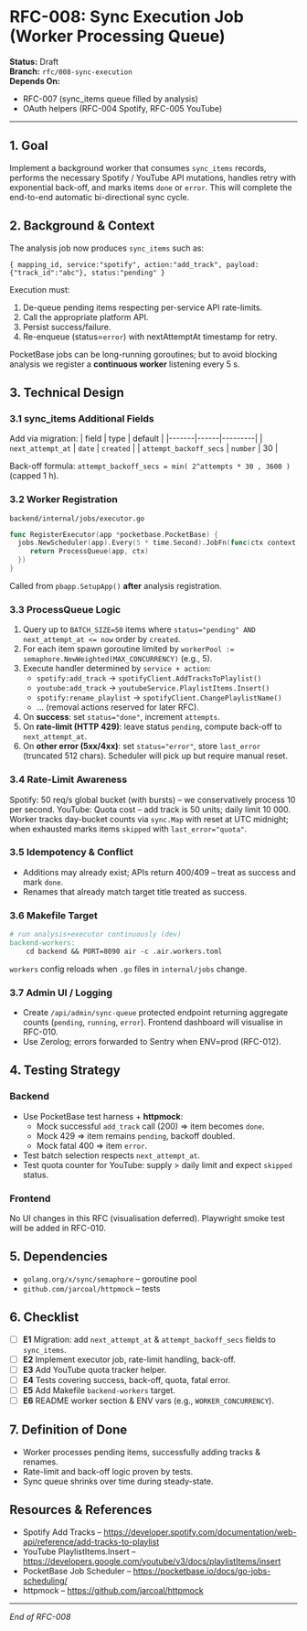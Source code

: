 # RFC-008: Sync Execution Job (Worker Processing Queue)

**Status:** Draft  
**Branch:** `rfc/008-sync-execution`  
**Depends On:**
* RFC-007 (sync_items queue filled by analysis)
* OAuth helpers (RFC-004 Spotify, RFC-005 YouTube)

---

## 1. Goal

Implement a background worker that consumes `sync_items` records, performs the necessary Spotify / YouTube API mutations, handles retry with exponential back-off, and marks items `done` or `error`.  This will complete the end-to-end automatic bi-directional sync cycle.

## 2. Background & Context

The analysis job now produces `sync_items` such as:
```
{ mapping_id, service:"spotify", action:"add_track", payload:{"track_id":"abc"}, status:"pending" }
```
Execution must:
1. De-queue pending items respecting per-service API rate-limits.
2. Call the appropriate platform API.
3. Persist success/failure.
4. Re-enqueue (status=`error`) with nextAttemptAt timestamp for retry.

PocketBase jobs can be long-running goroutines; but to avoid blocking analysis we register a **continuous worker** listening every 5 s.

## 3. Technical Design

### 3.1 sync_items Additional Fields
Add via migration:
| field | type | default |
|-------|------|---------|
| `next_attempt_at` | `date` | `created` |
| `attempt_backoff_secs` | `number` | 30 |

Back-off formula: `attempt_backoff_secs = min( 2^attempts * 30 , 3600 )` (capped 1 h).

### 3.2 Worker Registration
`backend/internal/jobs/executor.go`
```go
func RegisterExecutor(app *pocketbase.PocketBase) {
  jobs.NewScheduler(app).Every(5 * time.Second).JobFn(func(ctx context.Context) error {
     return ProcessQueue(app, ctx)
  })
}
```
Called from `pbapp.SetupApp()` **after** analysis registration.

### 3.3 ProcessQueue Logic
1. Query up to `BATCH_SIZE=50` items where `status="pending" AND next_attempt_at <= now` order by `created`.
2. For each item spawn goroutine limited by `workerPool := semaphore.NewWeighted(MAX_CONCURRENCY)` (e.g., 5).
3. Execute handler determined by `service + action`:
   * `spotify:add_track`  → `spotifyClient.AddTracksToPlaylist()`
   * `youtube:add_track`  → `youtubeService.PlaylistItems.Insert()`
   * `spotify:rename_playlist` → `spotifyClient.ChangePlaylistName()`
   * ... (removal actions reserved for later RFC).
4. On **success**: set `status="done"`, increment `attempts`.
5. On **rate-limit (HTTP 429)**: leave status `pending`, compute back-off to `next_attempt_at`.
6. On **other error (5xx/4xx)**: set `status="error"`, store `last_error` (truncated 512 chars).  Scheduler will pick up but require manual reset.

### 3.4 Rate-Limit Awareness
Spotify: 50 req/s global bucket (with bursts) – we conservatively process 10 per second.
YouTube: Quota cost – add track is 50 units; daily limit 10 000.  Worker tracks day-bucket counts via `sync.Map` with reset at UTC midnight; when exhausted marks items `skipped` with `last_error="quota"`.

### 3.5 Idempotency & Conflict
* Additions may already exist; APIs return 400/409 – treat as success and mark `done`.
* Renames that already match target title treated as success.

### 3.6 Makefile Target
```makefile
# run analysis+executor continuously (dev)
backend-workers:
	cd backend && PORT=8090 air -c .air.workers.toml
```
`workers` config reloads when `.go` files in `internal/jobs` change.

### 3.7 Admin UI / Logging
* Create `/api/admin/sync-queue` protected endpoint returning aggregate counts (`pending`, `running`, `error`).  Frontend dashboard will visualise in RFC-010.
* Use Zerolog; errors forwarded to Sentry when ENV=prod (RFC-012).

## 4. Testing Strategy

### Backend
* Use PocketBase test harness + **httpmock**:
  * Mock successful `add_track` call (200) ⇒ item becomes `done`.
  * Mock 429 ⇒ item remains `pending`, backoff doubled.
  * Mock fatal 400 ⇒ item `error`.
* Test batch selection respects `next_attempt_at`.
* Test quota counter for YouTube: supply > daily limit and expect `skipped` status.

### Frontend
No UI changes in this RFC (visualisation deferred).  Playwright smoke test will be added in RFC-010.

## 5. Dependencies
* `golang.org/x/sync/semaphore` – goroutine pool
* `github.com/jarcoal/httpmock` – tests

## 6. Checklist
- [ ] **E1** Migration: add `next_attempt_at` & `attempt_backoff_secs` fields to `sync_items`.
- [ ] **E2** Implement executor job, rate-limit handling, back-off.
- [ ] **E3** Add YouTube quota tracker helper.
- [ ] **E4** Tests covering success, back-off, quota, fatal error.
- [ ] **E5** Add Makefile `backend-workers` target.
- [ ] **E6** README worker section & ENV vars (e.g., `WORKER_CONCURRENCY`).

## 7. Definition of Done
* Worker processes pending items, successfully adding tracks & renames.
* Rate-limit and back-off logic proven by tests.
* Sync queue shrinks over time during steady-state.

## Resources & References
* Spotify Add Tracks – https://developer.spotify.com/documentation/web-api/reference/add-tracks-to-playlist
* YouTube PlaylistItems.Insert – https://developers.google.com/youtube/v3/docs/playlistItems/insert
* PocketBase Job Scheduler – https://pocketbase.io/docs/go-jobs-scheduling/
* httpmock – https://github.com/jarcoal/httpmock

---

*End of RFC-008* 